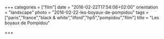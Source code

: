 +++
categories = ["film"]
date = "2016-02-22T17:54:06+02:00"
orientation = "landscape"
photo = "2016-02-22-les-boyaux-de-pompidou"
tags = ["paris","france","black & white","ilford","hp5","pompidou","film"]
title = "Les boyaux de Pompidou"

+++
